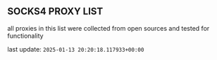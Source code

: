 ## SOCKS4 PROXY LIST

all proxies in this list were collected from open sources and tested for functionality

last update: `2025-01-13 20:20:18.117933+00:00`